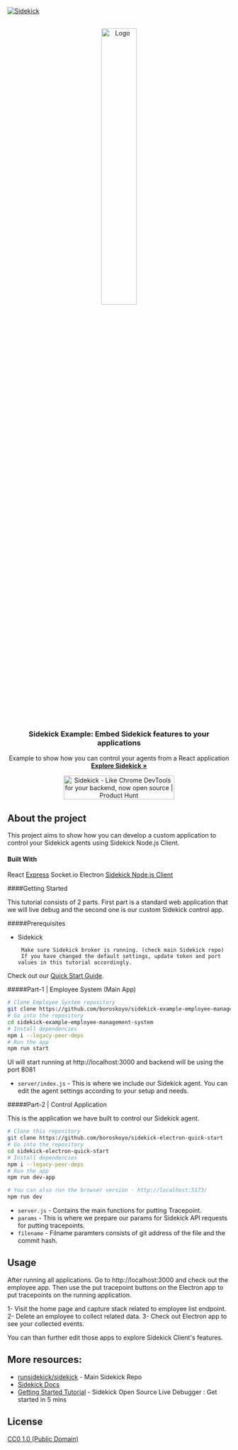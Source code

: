 <a name="readme-top"></a>

[![Sidekick][sidekick-shield]][sidekick-url]

<!-- PROJECT LOGO -->
<br />
<div align="center">
  <a href="https://github.com/runsidekick/sidekick">
    <img src="https://4750167.fs1.hubspotusercontent-na1.net/hubfs/4750167/Sidekick%20OS%20repo/logo-1.png" alt="Logo" width="40%" height="40%">
  </a>
  </div>
<div align="center">



  <h3 align="center">Sidekick Example: Embed Sidekick features to your applications </h3>

  <p align="center">
    Example to show how you can control your agents from a React application
    <br />
    <a href="https://github.com/runsidekick/sidekick"><strong>Explore Sidekick »</strong></a>
    <br />
  </p>
</div>


<div align="center">
<a href="https://www.producthunt.com/posts/sidekick-12?utm_source=badge-top-post-badge&utm_medium=badge&utm_souce=badge-sidekick&#0045;12" target="_blank"><img src="https://api.producthunt.com/widgets/embed-image/v1/top-post-badge.svg?post_id=357053&theme=light&period=daily" alt="Sidekick - Like&#0032;Chrome&#0032;DevTools&#0032;for&#0032;your&#0032;backend&#0044;&#0032;now&#0032;open&#0032;source | Product Hunt" style="width: 250px; height: 54px;" width="250" height="54" /></a>
</div>


## About the project

This project aims to show how you can develop a custom application to control your Sidekick agents using Sidekick Node.js Client.

#### Built With

React
[Express](https://expressjs.com/)
Socket.io
Electron
[Sidekick Node.js Client](https://www.npmjs.com/package/@runsidekick/sidekick-client)



####Getting Started

This tutorial consists of 2 parts. First part is a standard web application that we will live debug and the second one is our custom Sidekick control app.


#####Prerequisites

 * Sidekick

        Make sure Sidekick broker is running. (check main Sidekick repo)
        If you have changed the default settings, update token and port values in this tutorial accordingly.

Check out our  [Quick Start Guide](https://medium.com/p/efc0845a2288).



#####Part-1 | Employee System (Main App)


```bash
# Clone Employee System repository
git clone https://github.com/boroskoyo/sidekick-example-employee-management-system
# Go into the repository
cd sidekick-example-employee-management-system
# Install dependencies
npm i --legacy-peer-deps
# Run the app
npm run start
```

UI will start running at http://localhost:3000 and backend will be using the port 8081

- `server/index.js` - This is where we include our Sidekick agent. You can edit the agent settings according to your setup and needs.


#####Part-2 | Control Application

This is the application we have built to control our Sidekick agent.

```bash
# Clone this repository
git clone https://github.com/boroskoyo/sidekick-electron-quick-start
# Go into the repository
cd sidekick-electron-quick-start
# Install dependencies
npm i --legacy-peer-deps
# Run the app
npm run dev-app
```

```bash
# You can also run the browser version - http://localhost:5173/
npm run dev
```


- `server.js` - Contains the main functions for putting Tracepoint.
- `params` - This is where we prepare our params for Sidekick API requests for putting tracepoints.
- `filename` - Filname paramters consists of git address of the file and the commit hash.

## Usage
After running all applications. Go to http://localhost:3000 and check out the employee app. Then use the put tracepoint buttons on the Electron app to put tracepoints on the running application.

1- Visit the home page and capture stack related to employee list endpoint.
2- Delete an employee to collect related data.
3- Check out Electron app to see your collected events.

You can than further edit those apps to explore Sidekick Client's features.



## More resources:

- [runsidekick/sidekick](https://github.com/runsidekick/sidekick) - Main Sidekick Repo
- [Sidekick Docs](https://docs.runsidekick.com/)
- [Getting Started Tutorial](https://medium.com/runsidekick/sidekick-open-source-live-debugger-get-started-in-5-mins-efc0845a2288) - Sidekick Open Source Live Debugger : Get started in 5 mins

## License

[CC0 1.0 (Public Domain)](LICENSE.md)



<!-- MARKDOWN LINKS & IMAGES -->
<!-- https://www.markdownguide.org/basic-syntax/#reference-style-links -->
[sidekick-shield]: https://img.shields.io/badge/USE-SIDEKICK-purple?style=for-the-badge
[sidekick-url]: https://github.com/RunSidekick/sidekick
